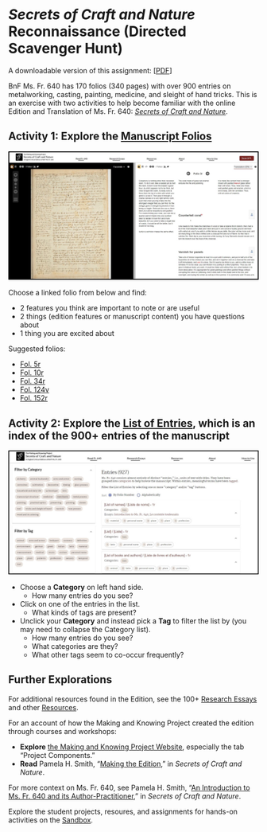 # *Secrets of Craft and Nature* Reconnaissance (Directed Scavenger Hunt)

A downloadable version of this assignment: [[PDF](scavenger-hunt-recon_downloadable_2022.pdf)]

BnF Ms. Fr. 640 has 170 folios (340 pages) with over 900 entries on metalworking, casting, painting, medicine, and sleight of hand tricks. This is an exercise with two activities to help become familiar with the online Edition and Translation of Ms. Fr. 640: [*Secrets of Craft and Nature*](https://edition640.makingandknowing.org).

## Activity 1: Explore the [Manuscript Folios](https://edition640.makingandknowing.org/#/folios)
<a href="https://edition640.makingandknowing.org/#/folios">![Dual-pane display of folio 3r of Ms. Fr. 640](/images/scavenger-hunt-2_3r.JPG?raw=true)</a>

Choose a linked folio from below and find:
- 2 features you think are important to note or are useful
- 2 things (edition features or manuscript content) you have questions about
- 1 thing you are excited about

Suggested folios:
- [Fol. 5r](https://edition640.makingandknowing.org/#/folios/5r/f/5r/tl)
- [Fol. 10r](https://edition640.makingandknowing.org/#/folios/10r/f/10r/tl)
- [Fol. 34r](https://edition640.makingandknowing.org/#/folios/34r/tl) 
- [Fol. 124v](https://edition640.makingandknowing.org/#/folios/124v/f/124v/tl) 
- [Fol. 152r](https://edition640.makingandknowing.org/#/folios/152r/f/152r/tl)


## Activity 2: Explore the [List of Entries](https://edition640.makingandknowing.org/#/entries), which is an index of the 900+ entries of the manuscript
<a href="https://edition640.makingandknowing.org/#/entries">![List of Entries webpage of the Secrets of Craft and Nature](/images/scavenger-hunt-2_listofentries.JPG?raw=true)</a>
- Choose a **Category** on left hand side. 
     - How many entries do you see?
- Click on one of the entries in the list. 
     - What kinds of tags are present?
- Unclick your **Category** and instead pick a **Tag** to filter the list by (you may need to collapse the Category list). 
     - How many entries do you see? 
     - What categories are they?
     - What other tags seem to co-occur frequently?


## Further Explorations

For additional resources found in the Edition, see the 100+ [Research Essays](https://edition640.makingandknowing.org/#/essays) and other [Resources](https://edition640.makingandknowing.org/#/content/resources).

For an account of how the Making and Knowing Project created the edition through courses and workshops:
- **Explore** [the Making and Knowing Project Website](http://www.makingandknowing.org/), especially the tab “Project Components.”
- **Read** Pamela H. Smith, “[Making the Edition](https://edition640.makingandknowing.org/#/essays/ann_329_ie_19),” in *Secrets of Craft and Nature*.

For more context on Ms. Fr. 640, see Pamela H. Smith, “[An Introduction to Ms. Fr. 640 and its Author-Practitioner](https://edition640.makingandknowing.org/#/essays/ann_300_ie_19),” in *Secrets of Craft and Nature*.

Explore the student projects, resoures, and assignments for hands-on activities on the [Sandbox](https://cu-mkp.github.io/sandbox/).
